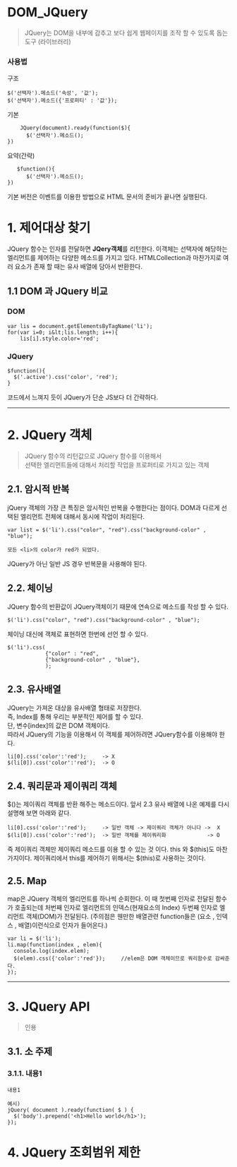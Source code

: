 DOM_JQuery
=======================
> JQuery는 DOM을 내부에 감추고 보다 쉽게 웹페이지를 조작 할 수 있도록 돕는 도구 (라이브러리)  
  
### 사용법  
구조
```
$('선택자').메소드('속성', '값');
$('선택자').메소드({'프로퍼티' : '값'});
```
기본
```
    JQuery(document).ready(function($){
      $('선택자').메소드();
})
```
요약(간략)   
```
   $function(){
      $('선택자').메소드();
})
```
기본 버전은 이벤트를 이용한 방법으로 HTML 문서의 준비가 끝나면 실행된다.

# 1. 제어대상 찾기
JQuery 함수는 인자를 전달하면 **JQery객체**를 리턴한다.
이객체는 선택자에 해당하는 엘리먼트를 제어하는 다양한 메소드를 가지고 있다.
HTMLCollection과 마찬가지로 여러 요소가 존재 할 때는 유사 배열에 담아서 반환한다.

## 1.1 DOM 과 JQuery 비교
### DOM
```
var lis = document.getElementsByTagName('li');
for(var i=0; i&lt;lis.length; i++){
    lis[i].style.color='red'; 
```
### JQuery
```
$function(){
  $('.active').css('color', 'red');
}
```
코드에서 느껴지 듯이 JQuery가 단순 JS보다 더 간략하다.
***
# 2. JQuery 객체
> JQuery 함수의 리턴값으로 JQuery 함수를 이용해서  
> 선택한 엘리먼트들에 대해서 처리할 작업을 프로퍼티로 가지고 있는 객체 
## 2.1. 암시적 반복
jQuery 객체의 가장 큰 특징은 암시적인 반복을 수행한다는 점이다.
DOM과 다르게 선택된 엘리먼트 전체에 대해서 동시에 작업이 처리된다.
```
var list = $('li').css("color", "red").css("background-color" , "blue");

모든 <li>의 color가 red가 되었다.
```
JQuery가 아닌 일반 JS 경우 반복문을 사용해야 된다.

## 2.2. 체이닝
JQuery 함수의 반환값이 JQuery객체이기 때문에 연속으로 메소드를 작성 할 수 있다.

```
$('li').css("color", "red").css("background-color" , "blue");
```
체이닝 대신에 객체로 표현하면 한번에 선언 할 수 있다.
```
$('li').css(
            {"color" : "red",
            {"background-color" , "blue"},
            );
```
## 2.3. 유사배열
JQuery는 가져온 대상을 유사배열 형태로 저장한다.   
즉, Index를 통해 우리는 부분적인 제어를 할 수 있다.  
단, 변수[index]의 값은 DOM 객체이다.  
따라서 JQuery의 기능을 이용해서 이 객체를 제어하려면 JQuery함수를 이용해야 한다.  
```
li[0].css('color':'red');     -> X
$(li[0]).css('color':'red');  -> O
```

## 2.4. 쿼리문과 제이쿼리 객체
$()는 제이쿼리 객체를 반환 해주는 메소드이다.
앞서 2.3 유사 배열에 나온 예제를 다시 설명해 보면 아래와 같다.
```
li[0].css('color':'red');     -> 일반 객체 -> 제이쿼리 객체가 아니다 ->  X
$(li[0]).css('color':'red');  -> 일반 객체를 제이쿼리화             -> O
```
즉 제이쿼리 객체만 제이쿼리 메소드를 이용 할 수 있는 것 이다.
this 와 $(this)도 마찬가지이다.
제이쿼리에서 this를 제어하기 위해서는 $(this)로 사용하는 것이다.

## 2.5. Map
map은 JQuery 객체의 엘리먼트를 하나씩 순회한다.
이 때 첫번째 인자로 전달된 함수가 호출되는데
처번째 인자로 엘리먼트의 인덱스(현재요소의 Index)
두번째 인자로 엘리먼트 객체(DOM)가 전달된다.
(주의점은 웬만한 배열관련 function들은 (요소 , 인덱스 , 배열)이런식으로 인자가 들어온다.)
```
var li = $('li');
li.map(function(index , elem){
  console.log(index.elem);
  $(elem).css({'color':'red'});     //elem은 DOM 객체이므로 쿼리함수로 감싸준다.
});
```










***
# 3. JQuery API
> 인용
## 3.1. 소 주제
### 3.1.1. 내용1
```
내용1
```


```
예시)
jQuery( document ).ready(function( $ ) {
  $('body').prepend('<h1>Hello world</h1>');
});
```
# 4. JQuery 조회범위 제한
